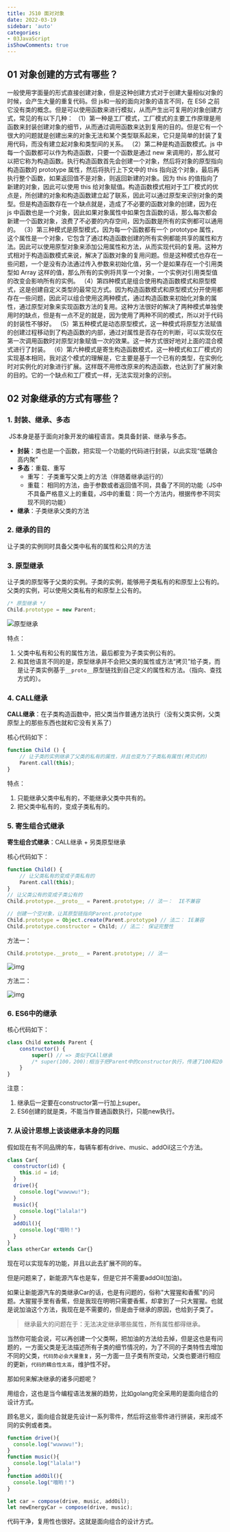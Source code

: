 ```yaml
---
title: JS10 面对对象
date: 2022-03-19
sidebar: 'auto'
categories:
- 03JavaScript
isShowComments: true
---
```


## 01 对象创建的方式有哪些？

一般使用字面量的形式直接创建对象，但是这种创建方式对于创建大量相似对象的时候，会产生大量的重复代码。但 js和一般的面向对象的语言不同，在 ES6 之前它没有类的概念。但是可以使用函数来进行模拟，从而产生出可复用的对象创建方式，常见的有以下几种：
（1）第一种是工厂模式，工厂模式的主要工作原理是用函数来封装创建对象的细节，从而通过调用函数来达到复用的目的。但是它有一个很大的问题就是创建出来的对象无法和某个类型联系起来，它只是简单的封装了复用代码，而没有建立起对象和类型间的关系。
（2）第二种是构造函数模式。js 中每一个函数都可以作为构造函数，只要一个函数是通过 new 来调用的，那么就可以把它称为构造函数。执行构造函数首先会创建一个对象，然后将对象的原型指向构造函数的 prototype 属性，然后将执行上下文中的 this 指向这个对象，最后再执行整个函数，如果返回值不是对象，则返回新建的对象。因为 this 的值指向了新建的对象，因此可以使用 this 给对象赋值。构造函数模式相对于工厂模式的优点是，所创建的对象和构造函数建立起了联系，因此可以通过原型来识别对象的类型。但是构造函数存在一个缺点就是，造成了不必要的函数对象的创建，因为在 js 中函数也是一个对象，因此如果对象属性中如果包含函数的话，那么每次都会新建一个函数对象，浪费了不必要的内存空间，因为函数是所有的实例都可以通用的。
（3）第三种模式是原型模式，因为每一个函数都有一个 prototype 属性，这个属性是一个对象，它包含了通过构造函数创建的所有实例都能共享的属性和方法。因此可以使用原型对象来添加公用属性和方法，从而实现代码的复用。这种方式相对于构造函数模式来说，解决了函数对象的复用问题。但是这种模式也存在一些问题，一个是没有办法通过传入参数来初始化值，另一个是如果存在一个引用类型如 Array 这样的值，那么所有的实例将共享一个对象，一个实例对引用类型值的改变会影响所有的实例。
（4）第四种模式是组合使用构造函数模式和原型模式，这是创建自定义类型的最常见方式。因为构造函数模式和原型模式分开使用都存在一些问题，因此可以组合使用这两种模式，通过构造函数来初始化对象的属性，通过原型对象来实现函数方法的复用。这种方法很好的解决了两种模式单独使用时的缺点，但是有一点不足的就是，因为使用了两种不同的模式，所以对于代码的封装性不够好。
（5）第五种模式是动态原型模式，这一种模式将原型方法赋值的创建过程移动到了构造函数的内部，通过对属性是否存在的判断，可以实现仅在第一次调用函数时对原型对象赋值一次的效果。这一种方式很好地对上面的混合模式进行了封装。
（6）第六种模式是寄生构造函数模式，这一种模式和工厂模式的实现基本相同，我对这个模式的理解是，它主要是基于一个已有的类型，在实例化时对实例化的对象进行扩展。这样既不用修改原来的构造函数，也达到了扩展对象的目的。它的一个缺点和工厂模式一样，无法实现对象的识别。

## 02 对象继承的方式有哪些？



### 1. 封装、继承、多态

​	JS本身是基于面向对象开发的编程语言。类具备封装、继承与多态。

- **封装**：类也是一个函数，把实现一个功能的代码进行封装，以此实现“低耦合高内聚”
- **多态**：重载、重写
  - 重写： 子类重写父类上的方法（伴随着继承运行的）
  - 重载： 相同的方法，由于参数或者返回值不同，具备了不同的功能（JS中不具备严格意义上的重载，JS中的重载：同一个方法内，根据传参不同实现不同的功能）
- **继承**：子类继承父类的方法

### 2. 继承的目的

让子类的实例同时具备父类中私有的属性和公共的方法

### 3. 原型继承

​	让子类的原型等于父类的实例。子类的实例，能够用子类私有的和原型上公有的。父类的实例，可以使用父类私有的和原型上公有的。

```js
/* 原型继承 */
Child.prototype = new Parent; 
```

![原型继承](https://gitee.com/ljcdzh/my_pic/raw/master/img/202203202028600.png)

特点：

1. 父类中私有和公有的属性方法，最后都变为子类实例公有的。
2. 和其他语言不同的是，原型继承并不会把父类的属性或方法“拷贝”给子类，而是让子类实例基于`__proto__`原型链找到自己定义的属性和方法。（指向、查找方式的）。

### 4. CALL继承

**CALL继承**：在子类构造函数中，把父类当作普通方法执行（没有父类实例，父类原型上的那些东西也就和它没有关系了）

核心代码如下：

```js
function Child () {
    // 让子类的实例继承了父类的私有的属性，并且也变为了子类私有属性(拷贝式的)
    Parent.call(this);
}
```

特点：

1. 只能继承父类中私有的，不能继承父类中共有的。
2. 把父类中私有的，变成子类私有的。

### 5. 寄生组合式继承

**寄生组合式继承**：CALL继承 + 另类原型继承

核心代码如下：

```js
function Child() {
    // 让父类私有的变成子类私有的
    Parent.call(this);
}
// 让父类公有的变成子类公有的
Child.prototype.__proto__ = Parent.prototype; // 法一：  IE不兼容

// 创建一个空对象，让其原型链指向Parent.prototype
Child.prototype = Object.create(Parent.prototype) // 法二： IE兼容
Child.prototype.constructor = Child; // 法二： 保证完整性
```

方法一：

```js
Child.prototype.__proto__ = Parent.prototype; // 法一
```

![img](https://gitee.com/ljcdzh/my_pic/raw/master/img/202203202028973.png)

方法二：

![img](https://gitee.com/ljcdzh/my_pic/raw/master/img/202203202028298.png)

### 6. ES6中的继承

核心代码如下：

```js
class Child extends Parent {
    constructor() {
        super() // => 类似于CAll继承
        /* super(100，200):相当于把Parent中的constructor执行，传递了100和200*/
    }
}
```

注意：

1. 继承后一定要在constructor第一行加上super。
2. ES6创建的就是类，不能当作普通函数执行，只能new执行。

### 7. 从设计思想上谈谈继承本身的问题

假如现在有不同品牌的车，每辆车都有drive、music、addOil这三个方法。

```js
class Car{
  constructor(id) {
    this.id = id;
  }
  drive(){
    console.log("wuwuwu!");
  }
  music(){
    console.log("lalala!")
  }
  addOil(){
    console.log("哦哟！")
  }
}
class otherCar extends Car{}
```

现在可以实现车的功能，并且以此去扩展不同的车。

但是问题来了，新能源汽车也是车，但是它并不需要addOil(加油)。

如果让新能源汽车的类继承Car的话，也是有问题的，俗称"大猩猩和香蕉"的问题。大猩猩手里有香蕉，但是我现在明明只需要香蕉，却拿到了一只大猩猩。也就是说加油这个方法，我现在是不需要的，但是由于继承的原因，也给到子类了。

> 继承最大的问题在于：无法决定继承哪些属性，所有属性都得继承。

当然你可能会说，可以再创建一个父类啊，把加油的方法给去掉，但是这也是有问题的，一方面父类是无法描述所有子类的细节情况的，为了不同的子类特性去增加不同的父类，`代码势必会大量重复`，另一方面一旦子类有所变动，父类也要进行相应的更新，`代码的耦合性太高`，维护性不好。

那如何来解决继承的诸多问题呢？

用组合，这也是当今编程语法发展的趋势，比如golang完全采用的是面向组合的设计方式。

顾名思义，面向组合就是先设计一系列零件，然后将这些零件进行拼装，来形成不同的实例或者类。

```js
function drive(){
  console.log("wuwuwu!");
}
function music(){
  console.log("lalala!")
}
function addOil(){
  console.log("哦哟！")
}

let car = compose(drive, music, addOil);
let newEnergyCar = compose(drive, music);
```

代码干净，复用性也很好。这就是面向组合的设计方式。

